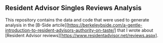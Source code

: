 ## Resident Advisor Singles Reviews Analysis

This repository contains the data and code that were used to generate analysis in the [B-Side artcile][https://berkeleybside.com/a-gentle-introduction-to-resident-advisors-authority-on-taste/] that I wrote about [Resident Advisor reviews][https://www.residentadvisor.net/reviews.aspx].

